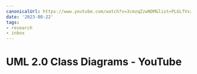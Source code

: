 ```yaml
---
canonicalUrl: https://www.youtube.com/watch?v=3cmzqZzwNDM&list=PLGLfVvz_LVvQ5G-LdJ8RLqe-ndo7QITYc&index=4
date: '2023-08-22'
tags:
- research
- inbox
---
```


# UML 2.0 Class Diagrams - YouTube